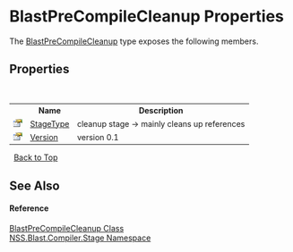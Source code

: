 # BlastPreCompileCleanup Properties
 

The <a href="fcbd2374-225f-cd7e-72da-a5e17d324374">BlastPreCompileCleanup</a> type exposes the following members.


## Properties
&nbsp;<table><tr><th></th><th>Name</th><th>Description</th></tr><tr><td>![Public property](media/pubproperty.gif "Public property")</td><td><a href="00891dec-434c-9b2e-1aa0-e107a68742da">StageType</a></td><td>
cleanup stage -> mainly cleans up references</td></tr><tr><td>![Public property](media/pubproperty.gif "Public property")</td><td><a href="a250c930-86c1-b1a0-d7d7-5a36f1d94c03">Version</a></td><td>
version 0.1</td></tr></table>&nbsp;
<a href="#blastprecompilecleanup-properties">Back to Top</a>

## See Also


#### Reference
<a href="fcbd2374-225f-cd7e-72da-a5e17d324374">BlastPreCompileCleanup Class</a><br /><a href="f44e629d-16ad-ce78-c6d1-bb239589698b">NSS.Blast.Compiler.Stage Namespace</a><br />